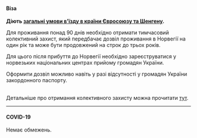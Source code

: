 #### Віза

**Діють [загальні умови в'їзду в країни Євросоюзу та Шенгену](/article/73ed692655a69928f4fbd4601).** 

Для проживання понад 90 днів необхідно отримати тимчасовий колективний захист, який передбачає дозвіл проживання в Норвегії на один рік та може бути продовжений на строк до трьох років.

Для цього після прибуття до Норвегії необхідно зареєструватися у норвезьких національних центрах прийому громадян України.

<section>
Оформити дозвіл можливо навіть у разі відсутності у громадян України закордонного паспорту.
</section>
</br>

Детальніше про отримання колективного захисту можна прочитати [тут](https://www.udi.no/uk/situation-in-ukraine/).

***
#### COVID-19

Немає обмежень.